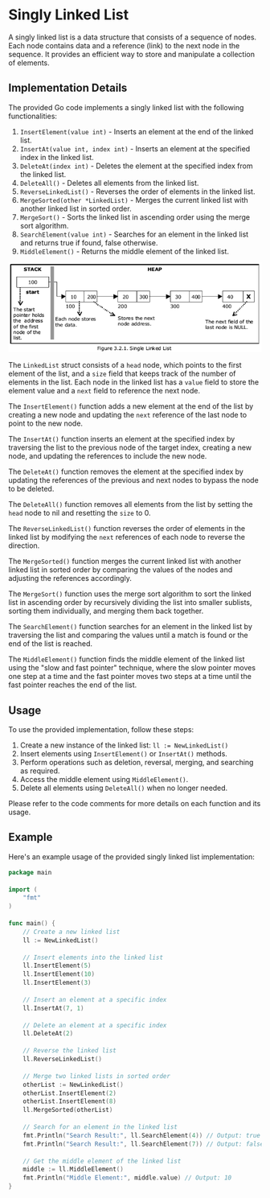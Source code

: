 # Singly Linked List

A singly linked list is a data structure that consists of a sequence of nodes. Each node contains data and a reference (link) to the next node in the sequence. It provides an efficient way to store and manipulate a collection of elements.

## Implementation Details

The provided Go code implements a singly linked list with the following functionalities:

1. `InsertElement(value int)` - Inserts an element at the end of the linked list.
2. `InsertAt(value int, index int)` - Inserts an element at the specified index in the linked list.
3. `DeleteAt(index int)` - Deletes the element at the specified index from the linked list.
4. `DeleteAll()` - Deletes all elements from the linked list.
5. `ReverseLinkedList()` - Reverses the order of elements in the linked list.
6. `MergeSorted(other *LinkedList)` - Merges the current linked list with another linked list in sorted order.
7. `MergeSort()` - Sorts the linked list in ascending order using the merge sort algorithm.
8. `SearchElement(value int)` - Searches for an element in the linked list and returns true if found, false otherwise.
9. `MiddleElement()` - Returns the middle element of the linked list.

![Singly Linked List Diagram](linkedlist.png)

The `LinkedList` struct consists of a `head` node, which points to the first element of the list, and a `size` field that keeps track of the number of elements in the list. Each node in the linked list has a `value` field to store the element value and a `next` field to reference the next node.

The `InsertElement()` function adds a new element at the end of the list by creating a new node and updating the `next` reference of the last node to point to the new node.

The `InsertAt()` function inserts an element at the specified index by traversing the list to the previous node of the target index, creating a new node, and updating the references to include the new node.

The `DeleteAt()` function removes the element at the specified index by updating the references of the previous and next nodes to bypass the node to be deleted.

The `DeleteAll()` function removes all elements from the list by setting the `head` node to nil and resetting the `size` to 0.

The `ReverseLinkedList()` function reverses the order of elements in the linked list by modifying the `next` references of each node to reverse the direction.

The `MergeSorted()` function merges the current linked list with another linked list in sorted order by comparing the values of the nodes and adjusting the references accordingly.

The `MergeSort()` function uses the merge sort algorithm to sort the linked list in ascending order by recursively dividing the list into smaller sublists, sorting them individually, and merging them back together.

The `SearchElement()` function searches for an element in the linked list by traversing the list and comparing the values until a match is found or the end of the list is reached.

The `MiddleElement()` function finds the middle element of the linked list using the "slow and fast pointer" technique, where the slow pointer moves one step at a time and the fast pointer moves two steps at a time until the fast pointer reaches the end of the list.

## Usage

To use the provided implementation, follow these steps:

1. Create a new instance of the linked list: `ll := NewLinkedList()`
2. Insert elements using `InsertElement()` or `InsertAt()` methods.
3. Perform operations such as deletion, reversal, merging, and searching as required.
4. Access the middle element using `MiddleElement()`.
5. Delete all elements using `DeleteAll()` when no longer needed.

Please refer to the code comments for more details on each function and its usage.

## Example

Here's an example usage of the provided singly linked list implementation:

```go
package main

import (
	"fmt"
)

func main() {
	// Create a new linked list
	ll := NewLinkedList()

	// Insert elements into the linked list
	ll.InsertElement(5)
	ll.InsertElement(10)
	ll.InsertElement(3)

	// Insert an element at a specific index
	ll.InsertAt(7, 1)

	// Delete an element at a specific index
	ll.DeleteAt(2)

	// Reverse the linked list
	ll.ReverseLinkedList()

	// Merge two linked lists in sorted order
	otherList := NewLinkedList()
	otherList.InsertElement(2)
	otherList.InsertElement(8)
	ll.MergeSorted(otherList)

	// Search for an element in the linked list
	fmt.Println("Search Result:", ll.SearchElement(4)) // Output: true
	fmt.Println("Search Result:", ll.SearchElement(7)) // Output: false

	// Get the middle element of the linked list
	middle := ll.MiddleElement()
	fmt.Println("Middle Element:", middle.value) // Output: 10
}
